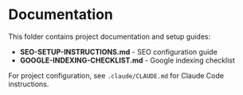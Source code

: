 # Documentation

This folder contains project documentation and setup guides:

- **SEO-SETUP-INSTRUCTIONS.md** - SEO configuration guide
- **GOOGLE-INDEXING-CHECKLIST.md** - Google indexing checklist

For project configuration, see `.claude/CLAUDE.md` for Claude Code instructions.
